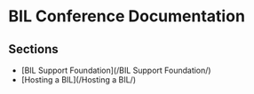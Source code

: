 # BIL Conference Documentation

## Sections

* [BIL Support Foundation](/BIL Support Foundation/)
* [Hosting a BIL](/Hosting a BIL/)
